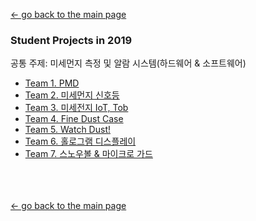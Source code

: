 [← go back to the main page](https://HandongHCI.github.io/)

### Student Projects in 2019
공통 주제: 미세먼지 측정 및 알람 시스템(하드웨어 & 소프트웨어)
- [Team 1. PMD](Team1)
- [Team 2. 미세먼지 신호등](Team2)
- [Team 3. 미세전지 IoT, Tob](Team3)
- [Team 4. Fine Dust Case](Team4)
- [Team 5. Watch Dust!](Team5)
- [Team 6. 홀로그램 디스플레이](Team6)
- [Team 7. 스노우볼 & 마이크로 가드](Team7)


<br><br><br>
[← go back to the main page](https://HandongHCI.github.io/)
